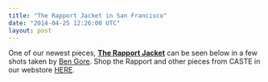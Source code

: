 ```yaml
---
title: "The Rapport Jacket in San Francisco"
date: "2014-04-25 12:26:00 UTC"
layout: post
---
```


<p>One of our newest pieces, <a href="https://store.castequality.com/product/the-rapport-jacket"><strong>The Rapport Jacket</strong></a> can be seen below in a few shots taken by <a href="https://www.magentaskateboards.com/team/ben-gore">Ben Gore</a>. Shop the Rapport and other pieces from CASTE in our webstore <a href="https://store.castequality.com">HERE</a>.&nbsp;</p>

<p><img alt="" data-rich-file-id="16" src="https://s3.amazonaws.com/caste-server-production/rich/rich_files/rich_files/16/blog/80s2.jpg" /></p>

<p><img alt="" data-rich-file-id="15" src="https://s3.amazonaws.com/caste-server-production/rich/rich_files/rich_files/15/blog/80s3.jpg" /></p>

<p><img alt="" data-rich-file-id="14" src="https://s3.amazonaws.com/caste-server-production/rich/rich_files/rich_files/14/blog/80s6.jpg" /></p>

<p><img alt="" data-rich-file-id="17" src="https://s3.amazonaws.com/caste-server-production/rich/rich_files/rich_files/17/blog/80s9.jpg" /></p>
